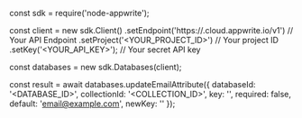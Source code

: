const sdk = require('node-appwrite');

const client = new sdk.Client()
    .setEndpoint('https://<REGION>.cloud.appwrite.io/v1') // Your API Endpoint
    .setProject('<YOUR_PROJECT_ID>') // Your project ID
    .setKey('<YOUR_API_KEY>'); // Your secret API key

const databases = new sdk.Databases(client);

const result = await databases.updateEmailAttribute({
    databaseId: '<DATABASE_ID>',
    collectionId: '<COLLECTION_ID>',
    key: '',
    required: false,
    default: 'email@example.com',
    newKey: ''
});
